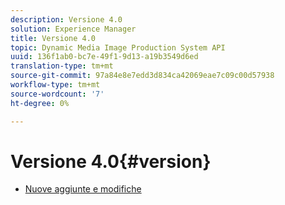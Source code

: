 ```yaml
---
description: Versione 4.0
solution: Experience Manager
title: Versione 4.0
topic: Dynamic Media Image Production System API
uuid: 136f1ab0-bc7e-49f1-9d13-a19b3549d6ed
translation-type: tm+mt
source-git-commit: 97a84e8e7edd3d834ca42069eae7c09c00d57938
workflow-type: tm+mt
source-wordcount: '7'
ht-degree: 0%

---
```



# Versione 4.0{#version}

* [Nuove aggiunte e modifiche](r-4-0-new.md)
